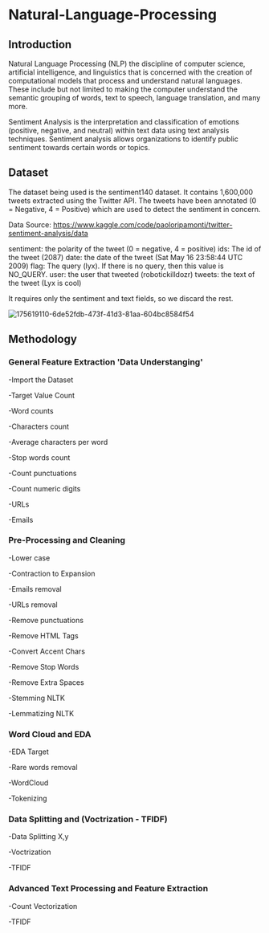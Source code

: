 # Natural-Language-Processing

## Introduction

Natural Language Processing (NLP) the discipline of computer science, artificial intelligence, and linguistics that is concerned with the creation of computational models that process and understand natural languages. These include but not limited to making the computer understand the semantic grouping of words, text to speech, language translation, and many more.

Sentiment Analysis is the interpretation and classification of emotions (positive, negative, and neutral) within text data using text analysis techniques. Sentiment analysis allows organizations to identify public sentiment towards certain words or topics.

## Dataset

The dataset being used is the sentiment140 dataset. It contains 1,600,000 tweets extracted using the Twitter API. The tweets have been annotated (0 = Negative, 4 = Positive) which are used to detect the sentiment in concern.

Data Source: https://www.kaggle.com/code/paoloripamonti/twitter-sentiment-analysis/data

sentiment: the polarity of the tweet (0 = negative, 4 = positive) ids: The id of the tweet (2087) date: the date of the tweet (Sat May 16 23:58:44 UTC 2009) flag: The query (lyx). If there is no query, then this value is NO_QUERY. user: the user that tweeted (robotickilldozr) tweets: the text of the tweet (Lyx is cool)

It requires only the sentiment and text fields, so we discard the rest.

![175619110-6de52fdb-473f-41d3-81aa-604bc8584f54](https://user-images.githubusercontent.com/108016592/175766115-c385d04c-8816-44c4-bb8b-59986e1a0c88.png)

## Methodology

### General Feature Extraction 'Data Understanging'

  -Import the Dataset
  
  -Target Value Count
  
  -Word counts
  
  -Characters count
  
  -Average characters per word
  
  -Stop words count
  
  -Count punctuations
  
  -Count numeric digits
  
  -URLs
  
  -Emails
  
### Pre-Processing and Cleaning

  -Lower case
  
  -Contraction to Expansion
  
  -Emails removal
  
  -URLs removal
  
  -Remove punctuations
  
  -Remove HTML Tags
  
  -Convert Accent Chars
  
  -Remove Stop Words
  
  -Remove Extra Spaces
  
  -Stemming NLTK
  
  -Lemmatizing NLTK
  
### Word Cloud and EDA

  -EDA Target
  
  -Rare words removal
  
  -WordCloud
  
  -Tokenizing
  
### Data Splitting and (Voctrization - TFIDF)

  -Data Splitting X,y
  
  -Voctrization
  
  -TFIDF
  
### Advanced Text Processing and Feature Extraction

  -Count Vectorization
  
  -TFIDF
